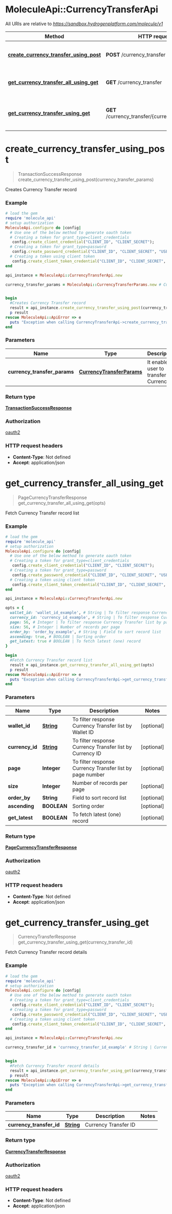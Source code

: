 # MoleculeApi::CurrencyTransferApi

All URIs are relative to *https://sandbox.hydrogenplatform.com/molecule/v1*

Method | HTTP request | Description
------------- | ------------- | -------------
[**create_currency_transfer_using_post**](CurrencyTransferApi.md#create_currency_transfer_using_post) | **POST** /currency_transfer | Creates Currency Transfer record
[**get_currency_transfer_all_using_get**](CurrencyTransferApi.md#get_currency_transfer_all_using_get) | **GET** /currency_transfer | Fetch Currency Transfer record list
[**get_currency_transfer_using_get**](CurrencyTransferApi.md#get_currency_transfer_using_get) | **GET** /currency_transfer/{currency_transfer_id} | Fetch Currency Transfer record details


# **create_currency_transfer_using_post**
> TransactionSuccessResponse create_currency_transfer_using_post(currency_transfer_params)

Creates Currency Transfer record

### Example
```ruby
# load the gem
require 'molecule_api'
# setup authorization
MoleculeApi.configure do |config|
  # Use one of the below method to generate oauth token        
  # Creating a token for grant_type=client_credentials
   config.create_client_credential("CLIENT_ID", "CLIENT_SECRET");
  # Creating a token for grant_type=password
   config.create_password_credential("CLIENT_ID", "CLIENT_SECRET", "USERNAME", "PASSWORD");
  # Creating a token using client token
   config.create_client_token_credential("CLIENT_ID", "CLIENT_SECRET", "CLIENT_TOKEN");
end

api_instance = MoleculeApi::CurrencyTransferApi.new

currency_transfer_params = MoleculeApi::CurrencyTransferParams.new # CurrencyTransferParams | It enables a user to transfer Currency


begin
  #Creates Currency Transfer record
  result = api_instance.create_currency_transfer_using_post(currency_transfer_params)
  p result
rescue MoleculeApi::ApiError => e
  puts "Exception when calling CurrencyTransferApi->create_currency_transfer_using_post: #{e}"
end
```

### Parameters

Name | Type | Description  | Notes
------------- | ------------- | ------------- | -------------
 **currency_transfer_params** | [**CurrencyTransferParams**](CurrencyTransferParams.md)| It enables a user to transfer Currency | 

### Return type

[**TransactionSuccessResponse**](TransactionSuccessResponse.md)

### Authorization

[oauth2](../README.md#oauth2)

### HTTP request headers

 - **Content-Type**: Not defined
 - **Accept**: application/json



# **get_currency_transfer_all_using_get**
> PageCurrencyTransferResponse get_currency_transfer_all_using_get(opts)

Fetch Currency Transfer record list

### Example
```ruby
# load the gem
require 'molecule_api'
# setup authorization
MoleculeApi.configure do |config|
  # Use one of the below method to generate oauth token        
  # Creating a token for grant_type=client_credentials
   config.create_client_credential("CLIENT_ID", "CLIENT_SECRET");
  # Creating a token for grant_type=password
   config.create_password_credential("CLIENT_ID", "CLIENT_SECRET", "USERNAME", "PASSWORD");
  # Creating a token using client token
   config.create_client_token_credential("CLIENT_ID", "CLIENT_SECRET", "CLIENT_TOKEN");
end

api_instance = MoleculeApi::CurrencyTransferApi.new

opts = { 
  wallet_id: 'wallet_id_example', # String | To filter response Currency Transfer list by Wallet ID
  currency_id: 'currency_id_example', # String | To filter response Currency Transfer list by Currency ID
  page: 56, # Integer | To filter response Currency Transfer list by page number
  size: 56, # Integer | Number of records per page
  order_by: 'order_by_example', # String | Field to sort record list
  ascending: true, # BOOLEAN | Sorting order
  get_latest: true # BOOLEAN | To fetch latest (one) record
}

begin
  #Fetch Currency Transfer record list
  result = api_instance.get_currency_transfer_all_using_get(opts)
  p result
rescue MoleculeApi::ApiError => e
  puts "Exception when calling CurrencyTransferApi->get_currency_transfer_all_using_get: #{e}"
end
```

### Parameters

Name | Type | Description  | Notes
------------- | ------------- | ------------- | -------------
 **wallet_id** | [**String**](.md)| To filter response Currency Transfer list by Wallet ID | [optional] 
 **currency_id** | [**String**](.md)| To filter response Currency Transfer list by Currency ID | [optional] 
 **page** | **Integer**| To filter response Currency Transfer list by page number | [optional] 
 **size** | **Integer**| Number of records per page | [optional] 
 **order_by** | **String**| Field to sort record list | [optional] 
 **ascending** | **BOOLEAN**| Sorting order | [optional] 
 **get_latest** | **BOOLEAN**| To fetch latest (one) record | [optional] 

### Return type

[**PageCurrencyTransferResponse**](PageCurrencyTransferResponse.md)

### Authorization

[oauth2](../README.md#oauth2)

### HTTP request headers

 - **Content-Type**: Not defined
 - **Accept**: application/json



# **get_currency_transfer_using_get**
> CurrencyTransferResponse get_currency_transfer_using_get(currency_transfer_id)

Fetch Currency Transfer record details

### Example
```ruby
# load the gem
require 'molecule_api'
# setup authorization
MoleculeApi.configure do |config|
  # Use one of the below method to generate oauth token        
  # Creating a token for grant_type=client_credentials
   config.create_client_credential("CLIENT_ID", "CLIENT_SECRET");
  # Creating a token for grant_type=password
   config.create_password_credential("CLIENT_ID", "CLIENT_SECRET", "USERNAME", "PASSWORD");
  # Creating a token using client token
   config.create_client_token_credential("CLIENT_ID", "CLIENT_SECRET", "CLIENT_TOKEN");
end

api_instance = MoleculeApi::CurrencyTransferApi.new

currency_transfer_id = 'currency_transfer_id_example' # String | Currency Transfer ID


begin
  #Fetch Currency Transfer record details
  result = api_instance.get_currency_transfer_using_get(currency_transfer_id)
  p result
rescue MoleculeApi::ApiError => e
  puts "Exception when calling CurrencyTransferApi->get_currency_transfer_using_get: #{e}"
end
```

### Parameters

Name | Type | Description  | Notes
------------- | ------------- | ------------- | -------------
 **currency_transfer_id** | [**String**](.md)| Currency Transfer ID | 

### Return type

[**CurrencyTransferResponse**](CurrencyTransferResponse.md)

### Authorization

[oauth2](../README.md#oauth2)

### HTTP request headers

 - **Content-Type**: Not defined
 - **Accept**: application/json



